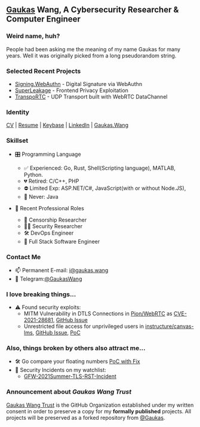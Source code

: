 ## [Gaukas](https://github.com/Gaukas) Wang, A Cybersecurity Researcher & Computer Engineer

### Weird name, huh?

People had been asking me the meaning of my name Gaukas for many years. Well it was originally picked from a long pseudorandom string. 

### Selected Recent Projects
- [Signing.WebAuthn](https://github.com/Gaukas/signing.webauthn) - Digital Signature via WebAuthn
- [SuperLeakage](https://tunnelwork.github.io/SuperLeakage/) - Frontend Privacy Exploitation
- [TranspoRTC](https://github.com/Gaukas/transportc) - UDP Transport built with WebRTC DataChannel
<!--- - [PlaySync](https://github.com/PlaySync/PlaySync) - Moving to a new Music platform? Or keep both. -->

### Identity 
[CV](https://gauk.as/cv) | 
[Resume](https://gauk.as/resume) | 
[Keybase](https://keybase.io/gaukas) | 
[LinkedIn](https://www.linkedin.com/in/gaukaswang/) | 
[Gaukas.Wang](https://gaukas.wang) 
### Skillset

- 🎛 Programming Language
  - ✅ Experienced: Go, Rust, Shell(Scripting language), MATLAB, Python. 
  - 💔 Retired: C/C++, PHP
  - ⛔ Limited Exp: ASP.NET/C#, JavaScript(with or without Node.JS), 
  - 🚫 Never: Java
  
- 🔧 Recent Professional Roles 
  - 🥼 Censorship Researcher
  - 🕵️‍♂️ Security Researcher
  - 🛠 DevOps Engineer
  - 🧰 Full Stack Software Engineer

### Contact Me

- 📫 Permanent E-mail: [i@gaukas.wang](mailto:i@gaukas.wang)
- 📠 Telegram:[@GaukasWang](https://t.me/GaukasWang)

### I love breaking things...

<!-- - 👀 Interested in reverse-engineering software/hardware systems. Currently working on a [Security Camera](https://github.com/rfenouil/IP-Camera-Neye3C)  -->
- ⚠ Found security exploits:
  - MITM Vulnerability in DTLS Connections in [Pion/WebRTC](https://github.com/pion/webrtc) as [CVE-2021-28681](https://cve.mitre.org/cgi-bin/cvename.cgi?name=CVE-2021-28681), [GitHub Issue](https://github.com/pion/webrtc/issues/1708)
  - Unrestricted file access for unprivileged users in [instructure/canvas-lms](https://github.com/instructure/canvas-lms), [GitHub Issue](https://github.com/instructure/canvas-lms/issues/1905), [PoC](https://github.com/Gaukas/instructure-canvas-file-oracle)

### Also, things broken by others also attract me...
- 🛠️ Go compare your floating numbers [PoC with Fix](https://github.com/Gaukas/gofloatcompare)
- 🏁 Security Incidents on my watchlist:
  - [GFW-2021Summer-TLS-RST-Incident](https://github.com/Gaukas/GFW-2021Summer-TLS-RST-Incident)

### Announcement about *Gaukas Wang Trust*

[Gaukas Wang Trust](https://github.com/GaukasWang) is the GitHub Organization established under my written consent in order to preserve a copy for my **formally published** projects. All projects will be preserved as a forked repository from [@Gaukas](https://github.com/Gaukas).

<!--
**Gaukas/Gaukas** is a ✨ _special_ ✨ repository because its `README.md` (this file) appears on your GitHub profile.
Here are some ideas to get you started:
- 🔭 I’m currently working on ...
- 🌱 I’m currently learning ...
- 👯 I’m looking to collaborate on ...
- 📫 How to reach me: ...
- 😄 Pronouns: ...
- 🤔 I’m looking for help with ...
- 💬 Ask me about ...
- ⚡ Fun fact: ...
-->
